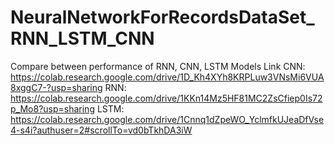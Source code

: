 # NeuralNetworkForRecordsDataSet_RNN_LSTM_CNN
Compare between performance of RNN, CNN, LSTM Models
Link
CNN: https://colab.research.google.com/drive/1D_Kh4XYh8KRPLuw3VNsMi6VUA8xggC7-?usp=sharing
RNN: https://colab.research.google.com/drive/1KKn14Mz5HF81MC2ZsCfiep0Is72p_Mo8?usp=sharing
LSTM: https://colab.research.google.com/drive/1Cnnq1dZpeWO_YclmfkUJeaDfVse4-s4i?authuser=2#scrollTo=vd0bTkhDA3iW
